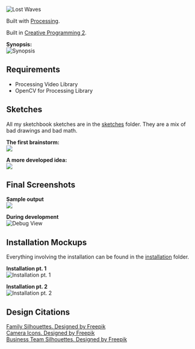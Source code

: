 ![Lost Waves](./installation/Banner-Title.png)  

Built with [Processing](https://processing.org).  

Built in [Creative Programming 2](https://github.com/JeffThompson/CreativeProgramming2).  


**Synopsis:**  
![Synopsis](./installation/Synopsis.png)   

## Requirements
* Processing Video Library
* OpenCV for Processing Library

## Sketches
All my sketchbook sketches are in the [sketches](./sketches) folder. They are a mix of bad drawings and bad math.  

**The first brainstorm:**  
![](./sketches/sketch-1.jpeg)  

**A more developed idea:**  
![](./sketches/sketch-6.jpeg)   

## Final Screenshots

**Sample output**  
![](./frames/blob-waves-5193.png)  

**During development**  
![Debug View](./frames/debug-blob-waves-2392.png)  

## Installation Mockups
Everything involving the installation can be found in the [installation](./installation) folder.  

**Installation pt. 1**  
![Installation pt. 1](./installation/Installation-1.png)   

**Installation pt. 2**  
![Installation pt. 2](./installation/Installation-2.png)   

## Design Citations
<a href="https://www.freepik.com/free-vector/family-silhouettes_725263.htm">Family Silhouettes. Designed by Freepik</a>  
<a href="https://www.freepik.com/free-vector/icons-set-about-cameras_958833.htm">Camera Icons. Designed by Freepik</a>  
<a href="https://www.freepik.com/free-vector/business-team-outlines-pack_831669.htm">Business Team Silhouettes. Designed by Freepik</a>
